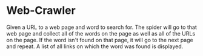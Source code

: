 # Web-Crawler
Given  a URL to a web page and word to search for.  The spider will go to that web page and collect all of the words on the page as well as all of the URLs on the page.  If the word isn't found on that page, it will go to the next page and repeat. A list of all links on which the word was found is displayed.
